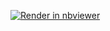 [![Render in nbviewer](https://img.shields.io/badge/render-nbviewer-orange.svg)](https://nbviewer.jupyter.org/github/your-username/your-repo/blob/main/Exercise%205.ipynb)
